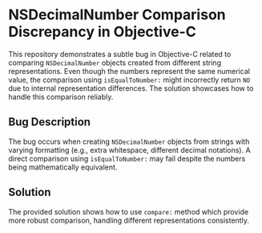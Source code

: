 # NSDecimalNumber Comparison Discrepancy in Objective-C

This repository demonstrates a subtle bug in Objective-C related to comparing `NSDecimalNumber` objects created from different string representations.  Even though the numbers represent the same numerical value, the comparison using `isEqualToNumber:` might incorrectly return `NO` due to internal representation differences.  The solution showcases how to handle this comparison reliably.

## Bug Description

The bug occurs when creating `NSDecimalNumber` objects from strings with varying formatting (e.g., extra whitespace, different decimal notations).  A direct comparison using `isEqualToNumber:` may fail despite the numbers being mathematically equivalent.

## Solution

The provided solution shows how to use `compare:` method which provide more robust comparison, handling different representations consistently.